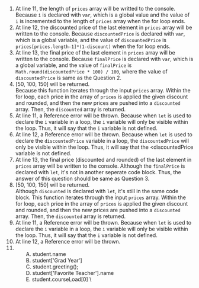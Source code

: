 1. At line 11, the length of <code>prices</code> array will be writted to the console. Because <code>i</code> is declared with <code>var</code>, which is a global value and the value of <code>i</code> is incremented to the length of <code>prices</code> array when the for loop ends.   
2. At line 12, the discounted price of the last element in <code>prices</code> array will be written to the console. Because <code>discountedPrice</code> is declared with <code>var</code>, which is a global variable, and the value of <code>discountedPrice</code> is <code>prices[prices.length-1]*(1-discount)</code> when the for loop ends.
3. At line 13, the final price of the last element in <code>prices</code> array will be written to the console. Because <code>finalPrice</code> is declared with <code>var</code>, which is a global variable, and the value of <code>finalPrice</code> is <code>Math.round(discountedPrice * 100) / 100</code>, where the value of <code>discountedPrice</code> is same as the Question 2. 
4. [50, 100, 150] will be returned.  
Because this function iterates through the input <code>prices</code> array. Within the for loop, each price in the array of <code>prices</code> is applied the given discount and rounded, and then the new prices are pushed into a <code>discounted</code> array. Then, the <code>discounted</code> array is returned.
5. At line 11, a Reference error will be thrown. Because when <code>let</code> is used to declare the <code>i</code> variable in a loop, the <code>i</code> variable will only be visible within the loop. Thus, it will say that the <code>i</code> variable is not defined.
6. At line 12, a Reference error will be thrown. Because when <code>let</code> is used to declare the <code>discountedPrice</code> variable in a loop, the <code>discountedPrice</code> will only be visible within the loop. Thus, it will say that the <discountedPrice</code> variable is not defined. 
7. At line 13, the final price (discounted and rounded) of the last element in <code>prices</code> array will be written to the console. Although the <code>finalPrice</code> is declared with <code>let</code>, it's not in another seperate code block. Thus, the answer of this question should be same as Question 3. 
8. [50, 100, 150] will be returned.  
Although <code>discounted</code> is declared with <code>let</code>, it's still in the same code block. This function iterates through the input <code>prices</code> array. Within the for loop, each price in the array of <code>prices</code> is applied the given discount and rounded, and then the new prices are pushed into a <code>discounted</code> array. Then, the <code>discounted</code> array is returned.
9. At line 11, a Reference error will be thrown. Because when <code>let</code> is used to declare the <code>i</code> variable in a loop, the <code>i</code> variable will only be visible within the loop. Thus, it will say that the <code>i</code> variable is not defined.
10. At line 12, a Reference error will be thrown. 
13. \
&emsp;&emsp;A. student.name \
&emsp;&emsp;B. student['Grad Year'] \
&emsp;&emsp;C. student.greeting(); \
&emsp;&emsp;D. student['Favorite Teacher'].name \
&emsp;&emsp;E. student.courseLoad[0] \




